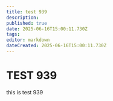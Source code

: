 ```yaml
---
title: test 939
description: 
published: true
date: 2025-06-16T15:00:11.730Z
tags: 
editor: markdown
dateCreated: 2025-06-16T15:00:11.730Z
---
```


# TEST 939
this is test 939

